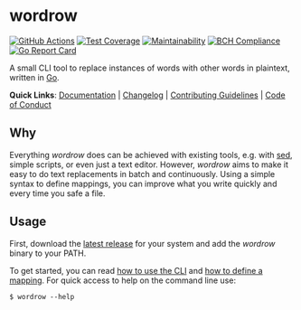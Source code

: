 # wordrow

[![GitHub Actions][ci-image]][ci-url]
[![Test Coverage][coverage-image]][coverage-url]
[![Maintainability][maintainability-image]][maintainability-url]
[![BCH Compliance][bch-image]][bch-url]
[![Go Report Card][grc-image]][grc-url]

A small CLI tool to replace instances of words with other words in plaintext,
written in [Go].

**Quick Links**:
  [Documentation] |
  [Changelog] |
  [Contributing Guidelines] |
  [Code of Conduct]

## Why

Everything *wordrow* does can be achieved with existing tools, e.g. with [sed],
simple scripts, or even just a text editor. However, *wordrow* aims to make it
easy to do text replacements in batch and continuously. Using a simple syntax
to define mappings, you can improve what you write quickly and every time you
safe a file.

## Usage

First, download the [latest release] for your system and add the *wordrow*
binary to your PATH.

To get started, you can read [how to use the CLI](./docs/cli.md) and [how to
define a mapping](./docs/mapping-files.md). For quick access to help on the
command line use:

```shell
$ wordrow --help
```

[changelog]: ./CHANGELOG.md
[code of conduct]: ./CODE_OF_CONDUCT.md
[contributing guidelines]: ./CONTRIBUTING.md
[documentation]: ./docs
[go]: https://golang.org/
[latest release]: https://github.com/ericcornelissen/wordrow/releases/latest
[sed]: https://www.gnu.org/software/sed/manual/sed.html

[ci-url]: https://github.com/ericcornelissen/wordrow/actions?query=workflow%3A%22wordrow+CI%22+branch%3Amaster
[ci-image]: https://github.com/ericcornelissen/wordrow/workflows/wordrow%20CI/badge.svg?branch=master
[coverage-url]: https://codeclimate.com/github/ericcornelissen/wordrow/test_coverage
[coverage-image]: https://api.codeclimate.com/v1/badges/36d32594ea2274cbf972/test_coverage
[maintainability-url]: https://codeclimate.com/github/ericcornelissen/wordrow/maintainability
[maintainability-image]: https://api.codeclimate.com/v1/badges/36d32594ea2274cbf972/maintainability
[bch-url]: https://bettercodehub.com/results/ericcornelissen/wordrow
[bch-image]: https://bettercodehub.com/edge/badge/ericcornelissen/wordrow?branch=master
[grc-url]: https://goreportcard.com/report/github.com/ericcornelissen/wordrow
[grc-image]: https://goreportcard.com/badge/github.com/ericcornelissen/wordrow
